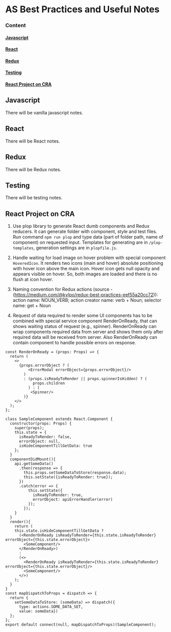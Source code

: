 # AS Best Practices and Useful Notes

### Content
#### [Javascript](#heading1)
#### [React](#heading2)
#### [Redux](#heading3)
#### [Testing](#heading4)
#### [React Project on CRA](#heading5)

<a name="heading1"/>

## Javascript
There will be vanilla javascript notes.


<a name="heading2"/>

## React
There will be React notes.


<a name="heading3"/>

## Redux
There will be Redux notes.


<a name="heading4"/>

## Testing
There will be testing notes.


<a name="heading5"/>

## React Project on CRA

1. Use plop library to generate React dumb components and Redux reducers. It can generate folder with component, style and test files. Run command `npm run plop` and type data (part of folder path, name of component) on requested input. Templates for generating are in `/plop-templates`, generation settings are in `plopfile.js`.

2. Handle waiting for load image on hover problem with special component `HoveredIcon`. It renders two icons (main and hover) absolute positioning with hover icon above the main icon. Hover icon gets null opacity and appears visible on hover. So, both images are loaded and there is no flush at icon hover.

3. Naming convention for Redux actions (source - (https://medium.com/@kylpo/redux-best-practices-eef55a20cc72)):
action name: NOUN_VERB; action creator name: verb + Noun; selector name: get + Noun
  
  
4. Request of data required to render some UI components has to be combined with special service component RenderOnReady, that can shows waiting status of request (e.g., spinner). RenderOnReady can wrap components required data from server and shows them only after required data will be received from server. Also RenderOnReady can contain component to handle possible errors on response.
```
const RenderOnReady = (props: Props) => {
  return (
    <>
      {props.errorObject ? (
          <ErrorModal errorObject={props.errorObject}/>
        )
        : (props.isReadyToRender || props.spinnerIsHidden) ? (
            props.children
          ) : (
           <Spinner/>
        )}
    </>
  );
};

class SampleComponent extends React.Component {
  constructor(props: Props) {
    super(props);
    this.state = {
      isReadyToRender: false,
      errorObject: null,
      isHideComponentTillGetData: true
    };
  }
  componentDidMount(){
    api.getSomeData()
      .then(response => {
        this.props.setSomeDataToStore(response.data);
        this.setState({isReadyToRender: true});
      })
      .catch(error => {
          this.setState({
            isReadyToRender: true,
            errorObject: apiErrorHandler(error)
          });
        });    
    }
  }
  render(){
    return (
    this.state.isHideComponentTillGetData ? 
      (<RenderOnReady isReadyToRender={this.state.isReadyToRender} errorObject={this.state.errorObject}>
        <SomeComponent/>
      </RenderOnReady>)
      :
      (<>
        <RenderOnReady isReadyToRender={this.state.isReadyToRender} errorObject={this.state.errorObject}/>
        <SomeComponent/>
      </>)
    );
  }
}
const mapDispatchToProps = dispatch => {
  return {
    setSomeDataToStore: (someData) => dispatch({
      type: actions.SOME_DATA_SET,
      value: someData})
  };
};
export default connect(null, mapDispatchToProps)(SampleComponent);
```



